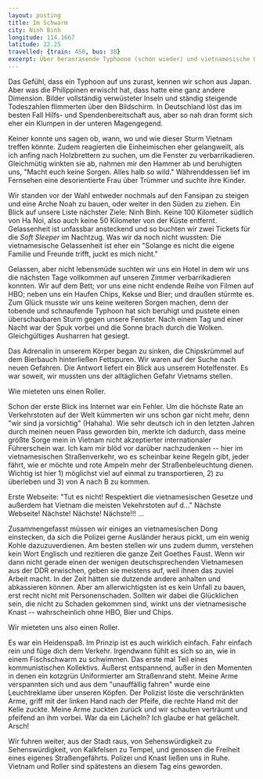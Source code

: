 ```yaml
---
layout: posting
title: Im Schwarm
city: Ninh Binh
longitude: 114.1667
latitude: 22.25
travelled: {train: 450, bus: 38}
excerpt: Über heranrasende Typhoone (schon wieder) und vietnamesische Gelassenheit, als auch internationale Führerscheine und das wahre kommunistische Kollektiv.
---
```


Das Gefühl, dass ein Typhoon auf uns zurast, kennen wir schon aus Japan. Aber was die Philippinen erwischt hat, dass hatte eine ganz andere Dimension. Bilder vollständig verwüsteter Inseln und ständig steigende Todeszahlen flimmerten über den Bildschirm. In Deutschland löst das im besten Fall Hilfs- und Spendenbereitschaft aus, aber so nah dran formt sich eher ein Klumpen in der unteren Magengegend. 

Keiner konnte uns sagen ob, wann, wo und wie dieser Sturm Vietnam treffen könnte. Zudem reagierten die Einheimischen eher gelangweilt, als ich anfing nach Holzbrettern zu suchen, um die Fenster zu verbarrikadieren. Gleichmütig winkten sie ab, nahmen mir den Hammer ab und beruhigten uns, "Macht euch keine Sorgen. Alles halb so wild." Währenddessen lief im Fernsehen eine desorientierte Frau über Trümmer und suchte ihre Kinder.

Wir standen vor der Wahl entweder nochmals auf den Fansipan zu steigen und eine Arche Noah zu bauen, oder weiter in den Süden zu ziehen. Ein Blick auf unsere Liste nächster Ziele: Ninh Binh. Keine 100 Kilometer südlich von Ha Noi, also auch keine 50 Kilometer von der Küste entfernt. Gelassenheit ist unfassbar ansteckend und so buchten wir zwei Tickets für die _Soft Sleeper_ im Nachtzug. Was wir da noch nicht wussten: Die vietnamesische Gelassenheit ist eher ein "Solange es nicht die eigene Familie und Freunde trifft, juckt es mich nicht."

Gelassen, aber nicht lebensmüde suchten wir uns ein Hotel in dem wir uns die nächsten Tage vollkommen auf unseren Zimmer verbarrikadieren konnten. Wir auf dem Bett; vor uns eine nicht endende Reihe von Filmen auf HBO; neben uns ein Haufen Chips, Kekse und Bier; und draußen stürmte es. Zum Glück musste wir uns keine weiteren Sorgen machen, denn der tobende und schnaufende Typhoon hat sich beruhigt und pustete einen überschaubaren Sturm gegen unsere Fenster. Nach einem Tag und einer Nacht war der Spuk vorbei und die Sonne brach durch die Wolken. Gleichgültiges Ausharren hat gesiegt.

Das Adrenalin in unserem Körper began zu sinken, die Chipskrümmel auf dem Bierbauch hinterließen Fettspuren. Wir waren auf der Suche nach neuen Gefahren. Die Antwort liefert ein Blick aus unserem Hotelfenster. Es war soweit, wir mussten uns der alltäglichen Gefahr Vietnams stellen. 

Wie mieteten uns einen Roller. 

Schon der erste Blick ins Internet war ein Fehler. Um die höchste Rate an Verkehrstoten auf der Welt kümmerten wir uns schon gar nicht mehr, denn "wir sind ja vorsichtig" (Hahaha). Wie sehr deutsch ich in den letzten Jahren durch meinen neuen Pass geworden bin, merkte ich dadurch, dass meine größte Sorge mein in Vietnam nicht akzeptierter internationaler Führerschein war. Ich kam mir blöd vor darüber nachzudenken -- hier im vietnamesischen Straßenverkehr, wo es scheinbar keine Regeln gibt, jeder fährt, wie er möchte und rote Ampeln mehr der Straßenbeleuchtung dienen. Wichtig ist hier 1) möglichst viel auf einmal zu transportieren, 2) zu überleben und 3) von A nach B zu kommen. 

Erste Webseite: "Tut es nicht! Respektiert die vietnamesischen Gesetze und außerdem hat Vietnam die meisten Vekehrstoten auf d..." Nächste Webseite! Nächste! Nächste! Nächste!!! ...

Zusammengefasst müssen wir einiges an vietnamesischen Dong einstecken, da sich die Polizei gerne Ausländer heraus pickt, um ein wenig Kohle dazuzuverdienen. Am besten stellen wir uns zudem dumm, verstehen kein Wort Englisch und rezitieren die ganze Zeit Goethes Faust. Wenn wir dann nicht gerade einen der wenigen deutschsprechenden Vietnamesen aus der DDR erwischen, geben sie meistens auf, weil ihnen das zuviel Arbeit macht. In der Zeit hätten sie dutzende andere anhalten und abkassieren können. Aber am allerwichtigsten ist es kein Unfall zu bauen, erst recht nicht mit Personenschaden. Sollten wir dabei die Glücklichen sein, die nicht zu Schaden gekommen sind, winkt uns der vietnamesische Knast -- wahrscheinlich ohne HBO, Bier und Chips.

Wir mieteten uns also einen Roller.

Es war ein Heidenspaß. Im Prinzip ist es auch wirklich einfach. Fahr einfach rein und füge dich dem Verkehr. Irgendwann fühlt es sich so an, wie in einem Fischschwarm zu schwimmen. Das erste mal Teil eines kommunistischen Kollektivs. Äußerst entspannend, außer in den Momenten in denen ein kotzgrün Uniformierter am Straßenrand steht. Meine Arme verspannten sich und aus dem "unauffällig fahren" wurde eine Leuchtreklame über unseren Köpfen. Der Polizist löste die verschränkten Arme, griff mit der linken Hand nach der Pfeife, die rechte Hand mit der Kelle zuckte. Meine Arme zuckten zurück und wir schauten verträumt und pfeifend an ihm vorbei. War da ein Lächeln? Ich glaube er hat gelächelt. Arsch! 

Wir fuhren weiter, aus der Stadt raus, von Sehenswürdigkeit zu Sehenswürdigkeit, von Kalkfelsen zu Tempel, und genossen die Freiheit eines eigenes Straßengefährts. Polizei und Knast ließen uns in Ruhe. Vietnam und Roller sind spätestens an diesem Tag eins geworden.

